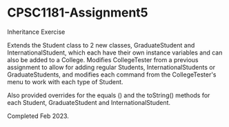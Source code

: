 # CPSC1181-Assignment5
 Inheritance Exercise

Extends the Student class to 2 new classes, GraduateStudent and InternationalStudent, which each have their own instance variables and can also be added to a College. Modifies CollegeTester from a previous assignment to allow for adding regular Students, InternationalStudents or GraduateStudents, and modifies each command from the CollegeTester's menu to work with each type of Student. 

Also provided overrides for the equals () and the toString() methods for each Student, GraduateStudent and InternationalStudent.

Completed Feb 2023.
